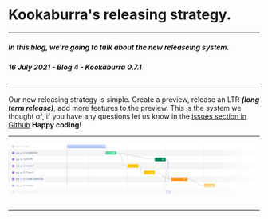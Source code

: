# Kookaburra's releasing strategy.
-----
##### **In this blog, we're going to talk about the new releaseing system.**
###### ***16 July 2021 - Blog 4 - Kookaburra 0.7.1***
-----

Our new releasing strategy is simple. Create a preview, release an LTR ***(long term release)***, add more features to the preview. This is the system we thought of, if you have any questions let us know in the [issues section in Github](https://github.com/AZProductions/Kookaburra/issues) **Happy coding!**

----
<img src="https://raw.githubusercontent.com/AZProductions/Kookaburra/main/docs-img/graph4.png" class="center">

----
